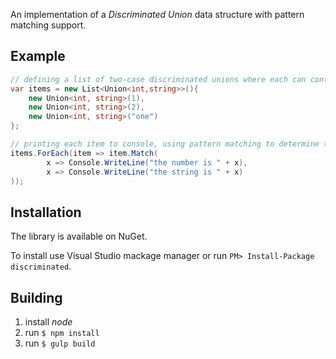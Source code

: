 An implementation of a *Discriminated Union* data structure with pattern matching support.

## Example

```c#
// defining a list of two-case discriminated unions where each can contain either an `int` or a `string`
var items = new List<Union<int,string>>(){
    new Union<int, string>(1),
    new Union<int, string>(2),
    new Union<int, string>("one")
};

// printing each item to console, using pattern matching to determine the message
items.ForEach(item => item.Match(
		x => Console.WriteLine("the number is " + x),
		x => Console.WriteLine("the string is " + x)
));
```

## Installation

The library is available on NuGet. 

To install use Visual Studio mackage manager or run `PM> Install-Package discriminated`.

## Building

1. install *node*
2. run `$ npm install`
3. run `$ gulp build`
